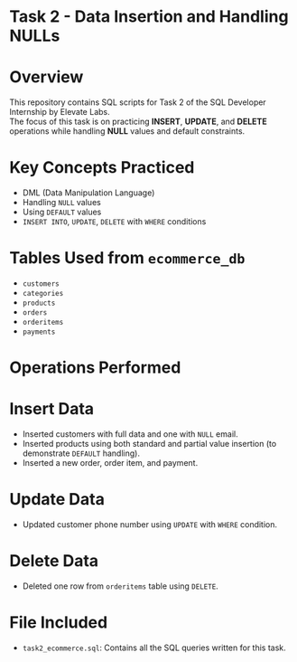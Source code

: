# Task 2 - Data Insertion and Handling NULLs 

# Overview
This repository contains SQL scripts for Task 2 of the SQL Developer Internship by Elevate Labs.  
The focus of this task is on practicing **INSERT**, **UPDATE**, and **DELETE** operations while handling **NULL** values and default constraints.



# Key Concepts Practiced
- DML (Data Manipulation Language)
- Handling `NULL` values
- Using `DEFAULT` values
- `INSERT INTO`, `UPDATE`, `DELETE` with `WHERE` conditions



# Tables Used from `ecommerce_db`
- `customers`
- `categories`
- `products`
- `orders`
- `orderitems`
- `payments`



# Operations Performed

# Insert Data
- Inserted customers with full data and one with `NULL` email.
- Inserted products using both standard and partial value insertion (to demonstrate `DEFAULT` handling).
- Inserted a new order, order item, and payment.

# Update Data
- Updated customer phone number using `UPDATE` with `WHERE` condition.

# Delete Data
- Deleted one row from `orderitems` table using `DELETE`.



# File Included
- `task2_ecommerce.sql`: Contains all the SQL queries written for this task.



